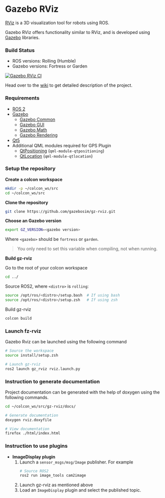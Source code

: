 # Gazebo RViz

[RViz](http://wiki.ros.org/rviz) is a 3D visualization tool for robots using ROS.

Gazebo RViz offers functionality similar to RViz, and is developed using
[Gazebo](https://gazebosim.org/) libraries.

### Build Status

* ROS versions: Rolling (Humble)
* Gazebo versions: Fortress or Garden

[![Gazebo RViz CI](https://github.com/gazebosim/gz-rviz/actions/workflows/ci.yml/badge.svg)](https://github.com/gazebosim/gz-rviz/actions/workflows/ci.yml)

Head over to the [wiki](https://github.com/gazebosim/gz-rviz/wiki) to get detailed description of the project.

### Requirements

- [ROS 2](https://docs.ros.org/en/rolling/Releases.html)
- [Gazebo](https://gazebosim.org/docs/)
	- [Gazebo Common](https://gazebosim.org/libs/common)
	- [Gazebo GUI](https://gazebosim.org/libs/gui)
	- [Gazebo Math](https://gazebosim.org/libs/math)
	- [Gazebo Rendering](https://gazebosim.org/libs/rendering)
- [Qt5](https://www.qt.io/)
- Additional QML modules required for GPS Plugin
  - [QtPositioning](https://doc.qt.io/qt-5/qtpositioning-index.html) (`qml-module-qtpositioning`)
  - [QtLocation](https://doc.qt.io/qt-5/qtlocation-index.html) (`qml-module-qtlocation`)

### Setup the repository

**Create a colcon workspace**

```bash
mkdir -p ~/colcon_ws/src
cd ~/colcon_ws/src
```

**Clone the repository**

```bash
git clone https://github.com/gazebosim/gz-rviz.git
```

**Choose an Gazebo version**

```bash
export GZ_VERSION=<gazebo version>
```

Where `<gazebo>` should be `fortress` or `garden`.

> You only need to set this variable when compiling, not when running.

**Build gz-rviz**

Go to the root of your colcon workspace

```bash
cd ../
```

Source ROS2, where `<distro>` is `rolling`:

```bash
source /opt/ros/<distro>/setup.bash  # If using bash
source /opt/ros/<distro>/setup.zsh   # If using zsh
```

Build gz-rviz

```bash
colcon build
```

### Launch fz-rviz

Gazebo Rviz can be launched using the following command

```bash
# Source the workspace
source install/setup.zsh

# Launch gz-rviz
ros2 launch gz_rviz rviz.launch.py
```

### Instruction to generate documentation

Project documentation can be generated with the help of doxygen using the following commands.

```bash
cd ~/colcon_ws/src/gz-rviz/docs/

# Generate documentation
doxygen rviz.doxyfile

# View documentation
firefox ./html/index.html
```

### Instruction to use plugins
- **ImageDisplay plugin**
    1. Launch a `sensor_msgs/msg/Image` publisher. For example
       ```bash
       # Source ROS2
       ros2 run image_tools cam2image
       ```
    2. Launch gz-rviz as mentioned above
    3. Load an `ImageDisplay` plugin and select the published topic.
